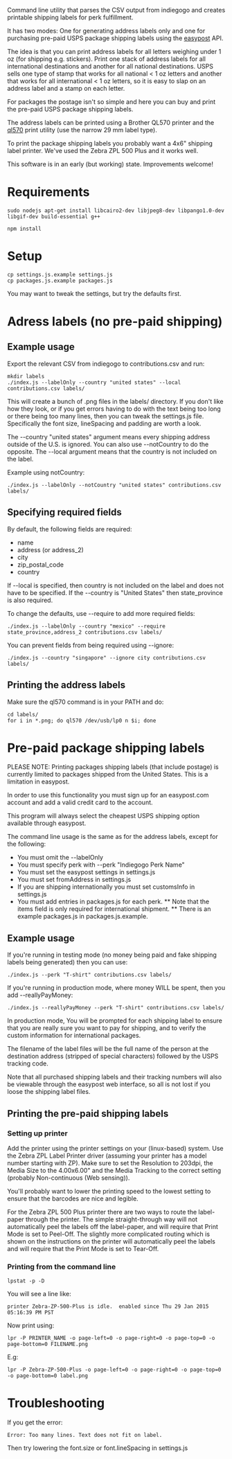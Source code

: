 
Command line utility that parses the CSV output from indiegogo and creates printable shipping labels for perk fulfillment. 

It has two modes: One for generating address labels only and one for purchasing pre-paid USPS package shipping labels using the [easypost](https://www.easypost.com/) API.

The idea is that you can print address labels for all letters weighing under 1 oz (for shipping e.g. stickers). Print one stack of address labels for all international destinations and another for all national destinations. USPS sells one type of stamp that works for all national < 1 oz letters and another that works for all international < 1 oz letters, so it is easy to slap on an address label and a stamp on each letter.

For packages the postage isn't so simple and here you can buy and print the pre-paid USPS package shipping labels.

The address labels can be printed using a Brother QL570 printer and the [ql570](https://github.com/sudomesh/ql570) print utility (use the narrow 29 mm label type). 

To print the package shipping labels you probably want a 4x6" shipping label printer. We've used the Zebra ZPL 500 Plus and it works well.

This software is in an early (but working) state. Improvements welcome!

# Requirements

```
sudo nodejs apt-get install libcairo2-dev libjpeg8-dev libpango1.0-dev libgif-dev build-essential g++

npm install
```

# Setup

```
cp settings.js.example settings.js
cp packages.js.example packages.js
```

You may want to tweak the settings, but try the defaults first. 

# Adress labels (no pre-paid shipping)

## Example usage

Export the relevant CSV from indiegogo to contributions.csv and run:

```
mkdir labels
./index.js --labelOnly --country "united states" --local contributions.csv labels/
```

This will create a bunch of .png files in the labels/ directory. If you don't like how they look, or if you get errors having to do with the text being too long or there being too many lines, then you can tweak the settings.js file. Specifically the font size, lineSpacing and padding are worth a look.

The --country "united states" argument means every shipping address outside of the U.S. is ignored. You can also use --notCountry to do the opposite. The --local argument means that the country is not included on the label.

Example using notCountry:

```
./index.js --labelOnly --notCountry "united states" contributions.csv labels/
```

## Specifying required fields

By default, the following fields are required:

* name
* address (or address_2)
* city
* zip_postal_code
* country

If --local is specified, then country is not included on the label and does not have to be specified. If the --country is "United States" then state_province is also required.

To change the defaults, use --require to add more required fields:

```
./index.js --labelOnly --country "mexico" --require state_province,address_2 contributions.csv labels/
```

You can prevent fields from being required using --ignore:

```
./index.js --country "singapore" --ignore city contributions.csv labels/
```

## Printing the address labels

Make sure the ql570 command is in your PATH and do:

```
cd labels/
for i in *.png; do ql570 /dev/usb/lp0 n $i; done
```

# Pre-paid package shipping labels

PLEASE NOTE: Printing packages shipping labels (that include postage) is currently limited to packages shipped from the United States. This is a limitation in easypost.

In order to use this functionality you must sign up for an easypost.com account and add a valid credit card to the account.

This program will always select the cheapest USPS shipping option available through easypost.

The command line usage is the same as for the address labels, except for the following:

* You must omit the --labelOnly
* You must specify perk with --perk "Indiegogo Perk Name"
* You must set the easypost settings in settings.js
* You must set fromAddress in settings.js
* If you are shipping internationally you must set customsInfo in settings.js
* You must add entries in packages.js for each perk.
** Note that the items field is only required for international shipment.
** There is an example packages.js in packages.js.example.

## Example usage

If you're running in testing mode (no money being paid and fake shipping labels being generated) then you can use:

```
./index.js --perk "T-shirt" contributions.csv labels/
```

If you're running in production mode, where money WILL be spent, then you add --reallyPayMoney:

```
./index.js --reallyPayMoney --perk "T-shirt" contributions.csv labels/
```

In production mode, You will be prompted for each shipping label to ensure that you are really sure you want to pay for shipping, and to verify the custom information for international packages.

The filename of the label files will be the full name of the person at the destination address (stripped of special characters) followed by the USPS tracking code.

Note that all purchased shipping labels and their tracking numbers will also be viewable through the easypost web interface, so all is not lost if you loose the shipping label files.

## Printing the pre-paid shipping labels

### Setting up printer

Add the printer using the printer settings on your (linux-based) system. Use the Zebra ZPL Label Printer driver (assuming your printer has a model number starting with ZP). Make sure to set the Resolution to 203dpi, the Media Size to the 4.00x6.00" and the Media Tracking to the correct setting (probably Non-continuous (Web sensing)).

You'll probably want to lower the printing speed to the lowest setting to ensure that the barcodes are nice and legible.

For the Zebra ZPL 500 Plus printer there are two ways to route the label-paper through the printer. The simple straight-through way will not automatically peel the labels off the label-paper, and will require that Print Mode is set to Peel-Off. The slightly more complicated routing which is shown on the instructions on the printer will automatically peel the labels and will require that the Print Mode is set to Tear-Off.

### Printing from the command line

```
lpstat -p -D
```

You will see a line like:

```
printer Zebra-ZP-500-Plus is idle.  enabled since Thu 29 Jan 2015 05:16:39 PM PST
```

Now print using:

```
lpr -P PRINTER_NAME -o page-left=0 -o page-right=0 -o page-top=0 -o page-bottom=0 FILENAME.png
```

E.g:

```
lpr -P Zebra-ZP-500-Plus -o page-left=0 -o page-right=0 -o page-top=0 -o page-bottom=0 label.png
```

# Troubleshooting

If you get the error:

```
Error: Too many lines. Text does not fit on label.
```

Then try lowering the font.size or font.lineSpacing in settings.js